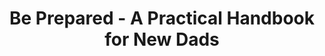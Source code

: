 ---
title: "Be Prepared - A Practical Handbook for New Dads"
description: 'Kocak dan berguna sekali. Saya membeli buku ini ketika Gita mengandung Zia, dan ini jadi salah satu buku yang paling berguna di tool kit saya dalam pertempuran di tahun pertama dan kedua dengan bayi kecil onar yang lucu.'
cover: "/images/reading/be-prepared.jpeg"
publishDate: 2020-01-10
authors: "Jeannie Hayden, Garry Grenburg"
---